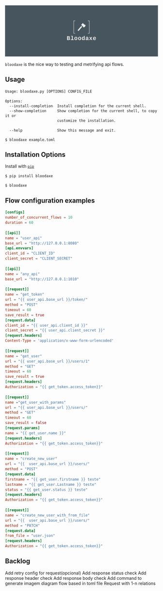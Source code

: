 ![bloodaxe logo](/images/logo.png)

`bloodaxe` is the nice way to testing and metrifying api flows.

**Usage**
---

```
Usage: bloodaxe.py [OPTIONS] CONFIG_FILE

Options:
  --install-completion  Install completion for the current shell.
  --show-completion     Show completion for the current shell, to copy it or
                        customize the installation.

  --help                Show this message and exit.
```
`$ bloodaxe example.toml`

**Installation Options**
---

Install with [`pip`](https://pypi.org/project/bloodaxe/)

`$ pip install bloodaxe`

`$ bloodaxe`

**Flow configuration examples**
---
```toml
[configs]
number_of_concurrent_flows = 10
duration = 60

[[api]]
name = "user_api"
base_url = "http://127.0.0.1:8080"
[api.envvars]
client_id = "CLIENT_ID"
client_secret = "CLIENT_SECRET"

[[api]]
name = "any_api"
base_url = "http://127.0.0.1:1010"

[[request]]
name = "get_token"
url = "{{ user_api.base_url }}/token/"
method = "POST"
timeout = 60
save_result = true
[request.data]
client_id = "{{ user_api.client_id }}"
client_secret = "{{ user_api.client_secret }}"
[request.headers]
Content-Type = 'application/x-www-form-urlencoded'

[[request]]
name = "get_user"
url = "{{ user_api.base_url }}/users/1"
method = "GET"
timeout = 60
save_result = true
[request.headers]
Authorization = "{{ get_token.access_token}}"

[[request]]
name ="get_user_with_params"
url = "{{ user_api.base_url }}/users/"
method = "GET"
timeout = 60
save_result = false
[request.params]
name = "{{ get_user.name }}"
[request.headers]
Authorization = "{{ get_token.access_token}}"

[[request]]
name = "create_new_user"
url = "{{  user_api.base_url }}/users/"
method = "POST"
[request.data]
firstname = "{{ get_user.firstname }} teste"
lastname = "{{ get_user.Lastname }} teste"
status = "{{ get_user.status }} teste"
[request.headers]
Authorization = "{{ get_token.access_token}}"

[[request]]
name = "create_new_user_with_from_file"
url = "{{  user_api.base_url }}/users/"
method = "PATCH"
[request.data]
from_file = "user.json"
[request.headers]
Authorization = "{{ get_token.access_token}}"
```

**Backlog**
---
Add retry config for request(opcional)
Add response status check
Add response header check
Add response body check
Add command to generate imagem diagram flow based in toml file
Request with 1-n relations
